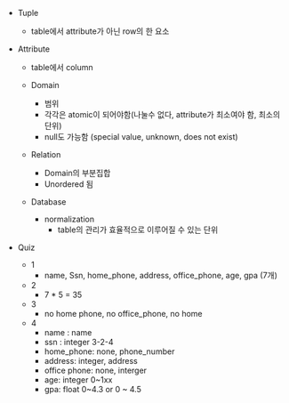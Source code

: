 - Tuple
	- table에서 attribute가 아닌 row의 한 요소
- Attribute
	- table에서 column
	
	- Domain
		- 범위
		- 각각은 atomic이 되어야함(나눌수 없다, attribute가 최소여야 함, 최소의 단위)
		- null도 가능함 (special value, unknown, does not exist)
	
	- Relation
		- Domain의 부분집합
		- Unordered 됨
	
	- Database
		- normalization
			- table의 관리가 효율적으로 이루어질 수 있는 단위
	
- Quiz
	- 1
		- name, Ssn, home_phone, address, office_phone, age, gpa (7개)
	- 2
		- 7 \* 5 = 35
	- 3
		- no home phone,  no office_phone, no home
	- 4
		- name : name
		- ssn : integer 3-2-4
		- home_phone: none, phone_number
		- address: integer, address
		- office phone: none, interger
		- age: integer 0~1xx
		- gpa: float 0~4.3 or 0 ~ 4.5